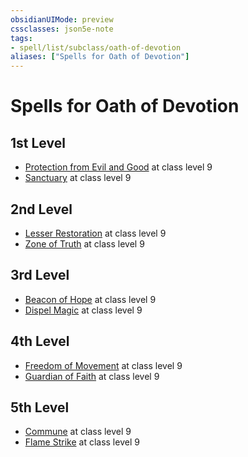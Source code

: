 ```yaml
---
obsidianUIMode: preview
cssclasses: json5e-note
tags:
- spell/list/subclass/oath-of-devotion
aliases: ["Spells for Oath of Devotion"]
---
```

# Spells for Oath of Devotion

## 1st Level

- [Protection from Evil and Good](protection-from-evil-and-good "PHB") at class level 9
- [Sanctuary](sanctuary "PHB") at class level 9

## 2nd Level

- [Lesser Restoration](lesser-restoration "PHB") at class level 9
- [Zone of Truth](zone-of-truth "PHB") at class level 9

## 3rd Level

- [Beacon of Hope](beacon-of-hope "PHB") at class level 9
- [Dispel Magic](dispel-magic "PHB") at class level 9

## 4th Level

- [Freedom of Movement](freedom-of-movement "PHB") at class level 9
- [Guardian of Faith](guardian-of-faith "PHB") at class level 9

## 5th Level

- [Commune](commune "PHB") at class level 9
- [Flame Strike](flame-strike "PHB") at class level 9